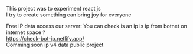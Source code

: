 This project was to experiment react js  
I try to create something can bring joy for everyone  

Free IP data access our server: 
You can check is an ip is ip from botnet on internet space ?  
https://check-bot-ip.netlify.app/  
Comming soon ip v4 data public project   
